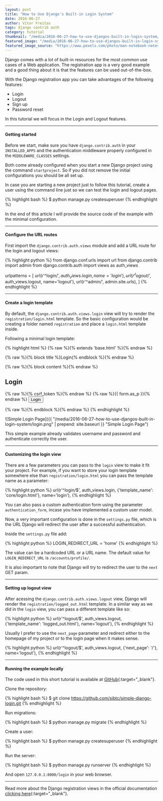 ```yaml
---
layout: post
title: "How to Use Django's Built-in Login System"
date: 2016-06-27
author: Vitor Freitas
tags: django contrib auth
category: tutorial
thumbnail: "/media/2016-06-27-how-to-use-djangos-built-in-login-system/featured-post-image.jpg"
featured_image: "/media/2016-06-27-how-to-use-djangos-built-in-login-system/featured-post-image.jpg"
featured_image_source: "https://www.pexels.com/photo/man-notebook-notes-macbook-7063/"
---
```


Django comes with a lot of built-in resources for the most common use cases of a Web application. The registration app
is a very good example and a good thing about it is that the features can be used out-of-the-box.

With the Django registration app you can take advantages of the following features:

* Login
* Logout
* Sign up
* Password reset

In this tutorial we will focus in the Login and Logout features.

***

#### Getting started

Before we start, make sure you have `django.contrib.auth` in your `INSTALLED_APPS` and the authentication middleware
properly configured in the `MIDDLEWARE_CLASSES` settings.

Both come already configured when you start a new Django project using the command `startproject`. So if you did not
remove the initial configurations you should be all set up.

In case you are starting a new project just to follow this tutorial, create a user using the command line just so we
can test the login and logout pages.

{% highlight bash %}
$ python manage.py createsuperuser
{% endhighlight %}

In the end of this article I will provide the source code of the example with the minimal configuration.

***

#### Configure the URL routes

First import the `django.contrib.auth.views` module and add a URL route for the login and logout views:

{% highlight python %}
from django.conf.urls import url
from django.contrib import admin
from django.contrib.auth import views as auth_views

urlpatterns = [
    url(r'^login/$', auth_views.login, name='login'),
    url(r'^logout/$', auth_views.logout, name='logout'),
    url(r'^admin/', admin.site.urls),
]
{% endhighlight %}

***

#### Create a login template

By default, the `django.contrib.auth.views.login` view will try to render the `registration/login.html` template. So
the basic configuration would be creating a folder named `registration` and place a `login.html` template inside.

Following a minimal login template:

{% highlight html %}
{% raw %}{% extends 'base.html' %}{% endraw %}

{% raw %}{% block title %}Login{% endblock %}{% endraw %}

{% raw %}{% block content %}{% endraw %}
  <h2>Login</h2>
  <form method="post">
    {% raw %}{% csrf_token %}{% endraw %}
    {% raw %}{{ form.as_p }}{% endraw %}
    <button type="submit">Login</button>
  </form>
{% raw %}{% endblock %}{% endraw %}
{% endhighlight %}

![Simple Login Page]({{ "/media/2016-06-27-how-to-use-djangos-built-in-login-system/login.png" | prepend: site.baseurl }} "Simple Login Page")

This simple example already validates username and password and authenticate correctly the user.

***

#### Customizing the login view

There are a few parameters you can pass to the `login` view to make it fit your project. For example, if you want to
store your login template somewhere else than `registration/login.html` you can pass the template name as a parameter:

{% highlight python %}
url(r'^login/$', auth_views.login, {'template_name': 'core/login.html'}, name='login'),
{% endhighlight %}

You can also pass a custom authentication form using the parameter `authentication_form`, incase you have implemented
a custom user model.

Now, a very important configuration is done in the `settings.py` file, which is the URL Django will redirect the user
after a successful authentication.

Inside the `settings.py` file add:

{% highlight python %}
LOGIN_REDIRECT_URL = 'home'
{% endhighlight %}

The value can be a hardcoded URL or a URL name. The default value for `LOGIN_REDIRECT_URL` is `/accounts/profile/`.

It is also important to note that Django will try to redirect the user to the `next` GET param.

***

#### Setting up logout view

After acessing the `django.contrib.auth.views.logout` view, Django will render the `registration/logged_out.html`
template. In a similar way as we did in the `login` view, you can pass a different template like so:

{% highlight python %}
url(r'^logout/$', auth_views.logout, {'template_name': 'logged_out.html'}, name='logout'),
{% endhighlight %}

Usually I prefer to use the `next_page` parameter and redirect either to the homepage of my project or to the login
page when it makes sense.

{% highlight python %}
url(r'^logout/$', auth_views.logout, {'next_page': '/'}, name='logout'),
{% endhighlight %}

***

#### Running the example locally

The code used in this short tutorial is available at [GitHub][git-repo]{:target="_blank"}.

Clone the repository:

{% highlight bash %}
$ git clone https://github.com/sibtc/simple-django-login.git
{% endhighlight %}

Run migrations:

{% highlight bash %}
$ python manage.py migrate
{% endhighlight %}

Create a user:

{% highlight bash %}
$ python manage.py createsuperuser
{% endhighlight %}

Run the server:

{% highlight bash %}
$ python manage.py runserver
{% endhighlight %}

And open `127.0.0.1:8000/login` in your web browser.

***

Read more about the Django registration views in the official documentation [clicking here][django-docs-auth]{:target="_blank"}.

[django-docs-auth]: https://docs.djangoproject.com/en/1.9/topics/auth/default/#module-django.contrib.auth.views
[git-repo]: https://github.com/sibtc/simple-django-login

